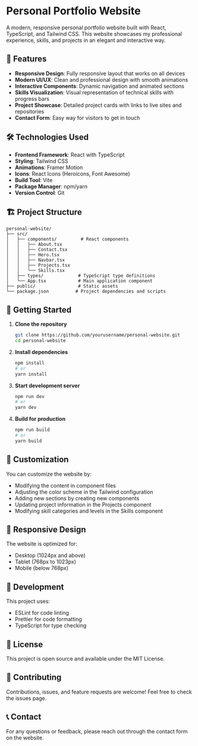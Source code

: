 # Personal Portfolio Website

A modern, responsive personal portfolio website built with React, TypeScript, and Tailwind CSS. This website showcases my professional experience, skills, and projects in an elegant and interactive way.

## 🚀 Features

- **Responsive Design**: Fully responsive layout that works on all devices
- **Modern UI/UX**: Clean and professional design with smooth animations
- **Interactive Components**: Dynamic navigation and animated sections
- **Skills Visualization**: Visual representation of technical skills with progress bars
- **Project Showcase**: Detailed project cards with links to live sites and repositories
- **Contact Form**: Easy way for visitors to get in touch

## 🛠️ Technologies Used

- **Frontend Framework**: React with TypeScript
- **Styling**: Tailwind CSS
- **Animations**: Framer Motion
- **Icons**: React Icons (Heroicons, Font Awesome)
- **Build Tool**: Vite
- **Package Manager**: npm/yarn
- **Version Control**: Git

## 🏗️ Project Structure

```
personal-website/
├── src/
│   ├── components/         # React components
│   │   ├── About.tsx
│   │   ├── Contact.tsx
│   │   ├── Hero.tsx
│   │   ├── Navbar.tsx
│   │   ├── Projects.tsx
│   │   └── Skills.tsx
│   ├── types/             # TypeScript type definitions
│   └── App.tsx            # Main application component
├── public/                # Static assets
└── package.json          # Project dependencies and scripts
```

## 🚦 Getting Started

1. **Clone the repository**

   ```bash
   git clone https://github.com/yourusername/personal-website.git
   cd personal-website
   ```

2. **Install dependencies**

   ```bash
   npm install
   # or
   yarn install
   ```

3. **Start development server**

   ```bash
   npm run dev
   # or
   yarn dev
   ```

4. **Build for production**
   ```bash
   npm run build
   # or
   yarn build
   ```

## 🎨 Customization

You can customize the website by:

- Modifying the content in component files
- Adjusting the color scheme in the Tailwind configuration
- Adding new sections by creating new components
- Updating project information in the Projects component
- Modifying skill categories and levels in the Skills component

## 📱 Responsive Design

The website is optimized for:

- Desktop (1024px and above)
- Tablet (768px to 1023px)
- Mobile (below 768px)

## 🔧 Development

This project uses:

- ESLint for code linting
- Prettier for code formatting
- TypeScript for type checking

## 📄 License

This project is open source and available under the MIT License.

## 🤝 Contributing

Contributions, issues, and feature requests are welcome! Feel free to check the issues page.

## 📞 Contact

For any questions or feedback, please reach out through the contact form on the website.
